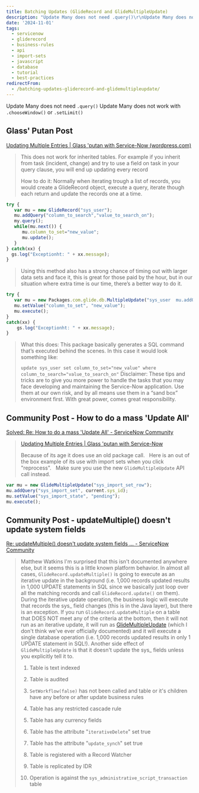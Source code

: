 ```yaml
---
title: Batching Updates (GlideRecord and GlideMultipleUpdate)
description: "Update Many does not need .query()\r\nUpdate Many does not work with .chooseWindow() or .setLimit()\r\n\r\n\r\n## Glass' Putan Post\r\nUpdating Multiple Entries | Glas..."
date: '2024-11-01'
tags:
  - servicenow
  - gliderecord
  - business-rules
  - api
  - import-sets
  - javascript
  - database
  - tutorial
  - best-practices
redirectFrom:
  - /batching-updates-gliderecord-and-glidemultipleupdate/
---
```


Update Many does not need `.query()`
Update Many does not work with `.chooseWindow()` or `.setLimit()`


## Glass' Putan Post
[Updating Multiple Entries | Glass 'putan with Service-Now (wordpress.com)](https://glassputan.wordpress.com/2012/01/26/updating-multiple-entries/)
> This does not work for inherited tables. For example if you inherit from task (incident, change) and try to use a field on task in your query clause, you will end up updating every record
> 
> How to do it:
> Normally when iterating trough a list of records, you would create a GlideRecord object, execute a query, iterate though each return and update the records one at a time.
```js
try {
   var mu = new GlideRecord("sys_user");
   mu.addQuery("column_to_search","value_to_search_on");
   my.query();
   while(mu.next()) {
      mu.column_to_set="new_value";
      mu.update();
   }
} catch(xx) {
  gs.log("Exceptionht: " + xx.message);
}
```
> Using this method also has a strong chance of timing out with larger data sets and face it, this is great for those paid by the hour, but in our situation where extra time is our time, there’s a better way to do it.
```js
try {
   var mu = new Packages.com.glide.db.MultipleUpdate("sys_user  mu.addQuery("column_to_search","value_to_search_on");
   mu.setValue("column_to_set", "new_value");
   mu.execute();
}
catch(xx) {
	gs.log("Exceptionht: " + xx.message);
}
```
> What this does:
> This package basically generates a SQL command that’s executed behind the scenes.
> In this case it would look something like:
> 
> `update sys_user set column_to_set="new_value" where column_to_search="value_to_search_on"`
> Disclaimer:
> These tips and tricks are to give you more power to handle the tasks that you may face developing and maintaining the Service-Now application. Use them at our own risk, and by all means use them in a “sand box” environment first. With great power, comes great responsibility.

## Community Post - How to do a mass 'Update All'
[Solved: Re: How to do a mass 'Update All' - ServiceNow Community](https://www.servicenow.com/community/developer-forum/how-to-do-a-mass-update-all/m-p/1462601/highlight/true#M119527)

> [Updating Multiple Entries | Glass 'putan with Service-Now](https://glassputan.wordpress.com/2012/01/26/updating-multiple-entries/ "https://glassputan.wordpress.com/2012/01/26/updating-multiple-entries/")
> 
> Because of its age it does use an old package call.   Here is an out of the box example of its use with import sets when you click "reprocess".   Make sure you use the new `GlideMultipleUpdate` API call instead.

```js
var mu = new GlideMultipleUpdate("sys_import_set_row");
mu.addQuery("sys_import_set", current.sys_id);
mu.setValue("sys_import_state", "pending");
mu.execute();
```

## Community Post - updateMultiple() doesn't update system fields
[Re: updateMultiple() doesn't update system fields ... - ServiceNow Community](https://www.servicenow.com/community/now-platform-forum/updatemultiple-doesn-t-update-system-fields-like-sys-updated-on/m-p/2616035/highlight/true#M190371)

> Matthew Watkins
> I'm surprised that this isn't documented anywhere else, but it seems this is a little known platform behavior. In almost all cases, `GlideRecord.updateMultiple()` is going to execute as an iterative update in the background (i.e. 1,000 records updated results in 1,000 UPDATE statements in SQL since we basically just loop over all the matching records and call `GlideRecord.update()` on them). During the iterative update operation, the business logic will execute that records the sys_ field changes (this is in the Java layer), but there is an exception. If you run `GlideRecord.updateMultiple` on a table that DOES NOT meet any of the criteria at the bottom, then it will not run as an iterative update, it will run as [GlideMultipleUpdate](https://www.servicenow.com/community/developer-forum/how-to-do-a-mass-update-all/m-p/1462600) (which I don't think we've ever officially documented) and it will execute a single database operation (i.e. 1,000 records updated results in only 1 UPDATE statement in SQL!). Another side effect of `GlideMultipleUpdate` is that it doesn't update the sys_ fields unless you explicitly tell it to.
> 
> 1. Table is text indexed  
> 2. Table is audited
> 
> 3. `SetWorkflow(false)` has not been called and table or it's children have any before or after update business rules  
> 4. Table has any restricted cascade rule  
> 5. Table has any currency fields  
> 6. Table has the attribute "`iterativeDelete`" set true
> 
> 7. Table has the attribute "`update_synch`" set true  
> 8. Table is registered with a Record Watcher  
> 9. Table is replicated by IDR  
> 10. Operation is against the `sys_administrative_script_transaction` table